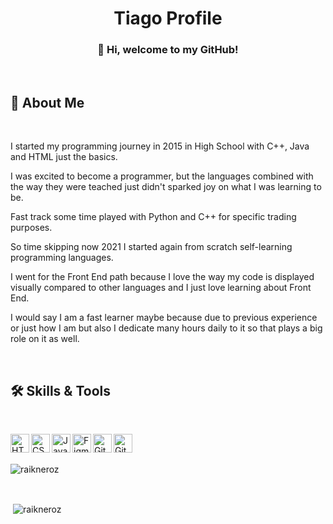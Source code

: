 <h1 align="center">Tiago Profile</h1>

<h3 align="center">👋 Hi, welcome to my GitHub!</h3>

<br>

<h2>🚀 About Me</h2>

<br>

I started my programming journey in 2015 in High School with C++, Java and HTML just the basics.

I was excited to become a programmer, but the languages combined with the way they were teached just
didn't sparked joy on what I was learning to be.

Fast track some time played with Python and C++ for specific trading purposes.

So time skipping now 2021 I started again from scratch self-learning programming languages.

I went for the Front End path because I love the way my code is displayed visually compared to other languages and I just love learning about Front End.

I would say I am a fast learner maybe because due to previous experience or just how I am but also I dedicate many hours daily to it so that plays a big role on it as well.

<br>

<h2>🛠 Skills & Tools</h2>

<br>

<a href="https://ibb.co/tQj4s7m"><img src="https://i.ibb.co/tQj4s7m/HTML5.png" alt="HTML5" align="left" width="30px" border="0"></a>
<a href="https://ibb.co/L6WZDWQ"><img src="https://i.ibb.co/L6WZDWQ/CSS3.png" alt="CSS3" alt="HTML5" align="left" width="30px" border="0"></a>
<a href="https://ibb.co/tK2Yj2X"><img src="https://i.ibb.co/tK2Yj2X/Java-Script-ES6.png" alt="Java-Script-ES6" align="left" width="30px" border="0"></a>
<a href="https://ibb.co/MRdsqbZ"><img src="https://i.ibb.co/MRdsqbZ/Figma.png" alt="Figma" align="left" width="30px" border="0"></a>
<a href="https://ibb.co/DDdTsJj"><img src="https://i.ibb.co/DDdTsJj/GitHub.png" alt="GitHub" align="left" width="30px" border="0"></a>
<a href="https://ibb.co/WVfQKcK"><img src="https://i.ibb.co/WVfQKcK/Git.png" alt="Git" align="left" width="30px" border="0"></a>

<br>
<br>

<p align="left"> <img src="https://komarev.com/ghpvc/?username=raikneroz&label=Profile%20views&color=0e75b6&style=flat" alt="raikneroz"></p>

<br>

<p>&nbsp;<img align="center" src="https://github-readme-stats.vercel.app/api?username=raikneroz&show_icons=true&locale=en" alt="raikneroz"></p>

